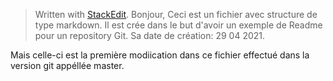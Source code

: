 > Written with [StackEdit](https://stackedit.io/).
> Bonjour,
Ceci est un fichier avec structure de type markdown. Il est  crée dans le but d'avoir un exemple de Readme pour un repository Git.
Sa date de création: 29 04 2021.

Mais celle-ci est la première modiication dans ce fichier effectué dans la version git appéllée master.
